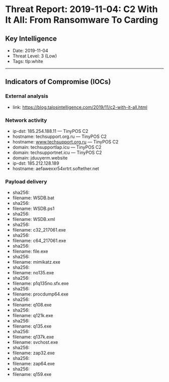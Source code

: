 # Threat Report: 2019-11-04: C2 With It All: From Ransomware To Carding


## Key Intelligence
* Date: 2019-11-04
* Threat Level: 3 (Low)
* Tags: tlp:white

---

## Indicators of Compromise (IOCs)
### External analysis
* link: https://blog.talosintelligence.com/2019/11/c2-with-it-all.html

### Network activity
* ip-dst: 185.254.188.11 — TinyPOS C2
* hostname: techsupport.org.ru — TinyPOS C2
* hostname: www.techsupport.org.ru — TinyPOS C2
* domain: techsupportlap.icu — TinyPOS C2
* domain: techsupportnet.icu — TinyPOS C2
* domain: jduuyerm.website
* ip-dst: 185.212.128.189
* hostname: aefawexxr54xrtrt.softether.net

### Payload delivery
* sha256: <sha256>
* filename: WSDB.bat
* sha256: <sha256>
* filename: WSDB.ps1
* sha256: <sha256>
* filename: WSDB.xml
* sha256: <sha256>
* filename: c32_217061.exe
* sha256: <sha256>
* filename: c64_217061.exe
* sha256: <sha256>
* filename: file.exe
* sha256: <sha256>
* filename: mimikatz.exe
* sha256: <sha256>
* filename: no135.exe
* sha256: <sha256>
* filename: p1q135no.sfx.exe
* sha256: <sha256>
* filename: procdump64.exe
* sha256: <sha256>
* filename: q108.exe
* sha256: <sha256>
* filename: q121k.exe
* sha256: <sha256>
* filename: q135.exe
* sha256: <sha256>
* filename: q137k.exe
* filename: svchost.exe
* sha256: <sha256>
* filename: zap32.exe
* sha256: <sha256>
* filename: zap64.exe
* sha256: <sha256>
* filename: q159.exe
